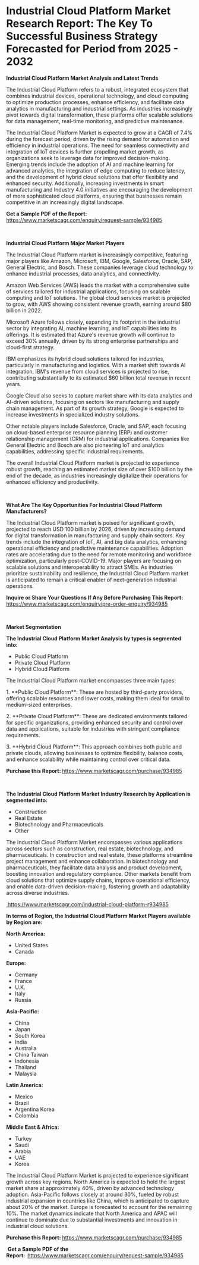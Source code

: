<p><h1>Industrial Cloud Platform Market Research Report: The Key To Successful Business Strategy Forecasted for Period from 2025 - 2032</h1></p><p><strong>Industrial Cloud Platform Market Analysis and Latest Trends</strong></p>
<p><p>The Industrial Cloud Platform refers to a robust, integrated ecosystem that combines industrial devices, operational technology, and cloud computing to optimize production processes, enhance efficiency, and facilitate data analytics in manufacturing and industrial settings. As industries increasingly pivot towards digital transformation, these platforms offer scalable solutions for data management, real-time monitoring, and predictive maintenance.</p><p>The Industrial Cloud Platform Market is expected to grow at a CAGR of 7.4% during the forecast period, driven by the rising demand for automation and efficiency in industrial operations. The need for seamless connectivity and integration of IoT devices is further propelling market growth, as organizations seek to leverage data for improved decision-making. Emerging trends include the adoption of AI and machine learning for advanced analytics, the integration of edge computing to reduce latency, and the development of hybrid cloud solutions that offer flexibility and enhanced security. Additionally, increasing investments in smart manufacturing and Industry 4.0 initiatives are encouraging the development of more sophisticated cloud platforms, ensuring that businesses remain competitive in an increasingly digital landscape.</p></p>
<p><strong>Get a Sample PDF of the Report:&nbsp;</strong> <a href="https://www.marketscagr.com/enquiry/request-sample/934985?utm_campaign=3363&utm_medium=2&utm_source=Github&utm_content=ia&utm_term=18042025&utm_id=industrial-cloud-platform">https://www.marketscagr.com/enquiry/request-sample/934985</a></p>
<p>&nbsp;</p>
<p><strong>Industrial Cloud Platform Major Market Players</strong></p>
<p><p>The Industrial Cloud Platform market is increasingly competitive, featuring major players like Amazon, Microsoft, IBM, Google, Salesforce, Oracle, SAP, General Electric, and Bosch. These companies leverage cloud technology to enhance industrial processes, data analytics, and connectivity.</p><p>Amazon Web Services (AWS) leads the market with a comprehensive suite of services tailored for industrial applications, focusing on scalable computing and IoT solutions. The global cloud services market is projected to grow, with AWS showing consistent revenue growth, earning around $80 billion in 2022.</p><p>Microsoft Azure follows closely, expanding its footprint in the industrial sector by integrating AI, machine learning, and IoT capabilities into its offerings. It is estimated that Azure's revenue growth will continue to exceed 30% annually, driven by its strong enterprise partnerships and cloud-first strategy.</p><p>IBM emphasizes its hybrid cloud solutions tailored for industries, particularly in manufacturing and logistics. With a market shift towards AI integration, IBM's revenue from cloud services is projected to rise, contributing substantially to its estimated $60 billion total revenue in recent years.</p><p>Google Cloud also seeks to capture market share with its data analytics and AI-driven solutions, focusing on sectors like manufacturing and supply chain management. As part of its growth strategy, Google is expected to increase investments in specialized industry solutions.</p><p>Other notable players include Salesforce, Oracle, and SAP, each focusing on cloud-based enterprise resource planning (ERP) and customer relationship management (CRM) for industrial applications. Companies like General Electric and Bosch are also pioneering IoT and analytics capabilities, addressing specific industrial requirements.</p><p>The overall Industrial Cloud Platform market is projected to experience robust growth, reaching an estimated market size of over $100 billion by the end of the decade, as industries increasingly digitalize their operations for enhanced efficiency and productivity.</p></p>
<p>&nbsp;</p>
<p><strong>What Are The Key Opportunities For Industrial Cloud Platform Manufacturers?</strong></p>
<p><p>The Industrial Cloud Platform market is poised for significant growth, projected to reach USD 100 billion by 2026, driven by increasing demand for digital transformation in manufacturing and supply chain sectors. Key trends include the integration of IoT, AI, and big data analytics, enhancing operational efficiency and predictive maintenance capabilities. Adoption rates are accelerating due to the need for remote monitoring and workforce optimization, particularly post-COVID-19. Major players are focusing on scalable solutions and interoperability to attract SMEs. As industries prioritize sustainability and resilience, the Industrial Cloud Platform market is anticipated to remain a critical enabler of next-generation industrial operations.</p></p>
<p><strong>Inquire or Share Your Questions If Any Before Purchasing This Report:</strong> <a href="https://www.marketscagr.com/enquiry/pre-order-enquiry/934985?utm_campaign=3363&utm_medium=2&utm_source=Github&utm_content=ia&utm_term=18042025&utm_id=industrial-cloud-platform">https://www.marketscagr.com/enquiry/pre-order-enquiry/934985</a></p>
<p>&nbsp;</p>
<p><strong>Market Segmentation</strong></p>
<p><strong>The Industrial Cloud Platform Market Analysis by types is segmented into:</strong></p>
<p><ul><li>Public Cloud Platform</li><li>Private Cloud Platform</li><li>Hybrid Cloud Platform</li></ul></p>
<p><p>The Industrial Cloud Platform market encompasses three main types: </p><p>1. **Public Cloud Platform**: These are hosted by third-party providers, offering scalable resources and lower costs, making them ideal for small to medium-sized enterprises.</p><p>2. **Private Cloud Platform**: These are dedicated environments tailored for specific organizations, providing enhanced security and control over data and applications, suitable for industries with stringent compliance requirements.</p><p>3. **Hybrid Cloud Platform**: This approach combines both public and private clouds, allowing businesses to optimize flexibility, balance costs, and enhance scalability while maintaining control over critical data.</p></p>
<p><strong>Purchase this Report:&nbsp;</strong><a href="https://www.marketscagr.com/purchase/934985?utm_campaign=3363&utm_medium=2&utm_source=Github&utm_content=ia&utm_term=18042025&utm_id=industrial-cloud-platform">https://www.marketscagr.com/purchase/934985</a></p>
<p>&nbsp;</p>
<p><strong>The Industrial Cloud Platform Market Industry Research by Application is segmented into:</strong></p>
<p><ul><li>Construction</li><li>Real Estate</li><li>Biotechnology and Pharmaceuticals</li><li>Other</li></ul></p>
<p><p>The Industrial Cloud Platform Market encompasses various applications across sectors such as construction, real estate, biotechnology, and pharmaceuticals. In construction and real estate, these platforms streamline project management and enhance collaboration. In biotechnology and pharmaceuticals, they facilitate data analysis and product development, boosting innovation and regulatory compliance. Other markets benefit from cloud solutions that optimize supply chains, improve operational efficiency, and enable data-driven decision-making, fostering growth and adaptability across diverse industries.</p></p>
<p><a href="https://www.marketscagr.com/industrial-cloud-platform-r934985?utm_campaign=3363&utm_medium=2&utm_source=Github&utm_content=ia&utm_term=18042025&utm_id=industrial-cloud-platform">&nbsp;https://www.marketscagr.com/industrial-cloud-platform-r934985</a></p>
<p><strong>In terms of Region, the Industrial Cloud Platform Market Players available by Region are:</strong></p>
<p>
    <p> <strong> North America: </strong>
        <ul>
            <li>United States</li>
            <li>Canada</li>
        </ul>
        </p> 
    <p> <strong> Europe: </strong>
        <ul>
            <li>Germany</li>
            <li>France</li>
            <li>U.K.</li>
            <li>Italy</li>
            <li>Russia</li>
        </ul>
        </p> 
    <p> <strong> Asia-Pacific: </strong>
        <ul>
            <li>China</li>
            <li>Japan</li>
            <li>South Korea</li>
            <li>India</li>
            <li>Australia</li>
            <li>China Taiwan</li>
            <li>Indonesia</li>
            <li>Thailand</li>
            <li>Malaysia</li>
        </ul>
        </p> 
    <p> <strong> Latin America: </strong>
        <ul>
            <li>Mexico</li>
            <li>Brazil</li>
            <li>Argentina Korea</li>
            <li>Colombia</li>
        </ul>
        </p> 
    <p> <strong> Middle East & Africa: </strong>
        <ul>
            <li>Turkey</li>
            <li>Saudi</li>
            <li>Arabia</li>
            <li>UAE</li>
            <li>Korea</li>
        </ul>
    </p>
    </p>
<p><p>The Industrial Cloud Platform Market is projected to experience significant growth across key regions. North America is expected to hold the largest market share at approximately 40%, driven by advanced technology adoption. Asia-Pacific follows closely at around 30%, fueled by robust industrial expansion in countries like China, which is anticipated to capture about 20% of the market. Europe is forecasted to account for the remaining 10%. The market dynamics indicate that North America and APAC will continue to dominate due to substantial investments and innovation in industrial cloud solutions.</p></p>
<p><strong>Purchase this Report: </strong><a href="https://www.marketscagr.com/purchase/934985?utm_campaign=3363&utm_medium=2&utm_source=Github&utm_content=ia&utm_term=18042025&utm_id=industrial-cloud-platform">https://www.marketscagr.com/purchase/934985</a></p>
<p>&nbsp;<strong>Get a Sample PDF of the Report:&nbsp;&nbsp;</strong><a href="https://www.marketscagr.com/enquiry/request-sample/934985?utm_campaign=3363&utm_medium=2&utm_source=Github&utm_content=ia&utm_term=18042025&utm_id=industrial-cloud-platform">https://www.marketscagr.com/enquiry/request-sample/934985</a></p>
<p><strong></strong></p>
<p><p></p><p></p><p></p></p>
